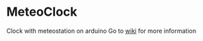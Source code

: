 # MeteoClock
Clock with meteostation on arduino
Go to [wiki](https://github.com/Wolodia-M/MeteoClock/wiki) for more information
